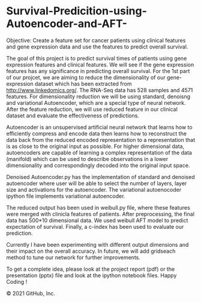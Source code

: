 # Survival-Predicition-using-Autoencoder-and-AFT-
Objective: Create a feature set for cancer patients using clinical features and gene expression data and use the features to predict overall survival.

The goal of this project is to predict survival times of patients using gene expression features and clinical features. We will see if the gene expression features has any significance in predicting overall survival. For the 1st part of our projcet, we are aiming to reduce the dimensionality of our gene-expression dataset which has been extracted from http://www.linkedomics.org/. The RNA-Seq data has 528 samples and 4571 features. For dimensionality reduction we will be using standard, denoisng and variational Autoencoder, which are a special type of neural network. After the feature reduction, we will use reduced feature in our clinical dataset and evaluate the effectiveness of predictions.

Autoencoder is an unsupervised artificial neural network that learns how to efficiently compress and encode data then learns how to reconstruct the data back from the reduced encoded representation to a representation that is as close to the original input as possible. For higher dimensional data, autoencoders are capable of learning a complex representation of the data (manifold) which can be used to describe observations in a lower dimensionality and correspondingly decoded into the original input space.

Denoised Autoencoder.py has the implementation of standard and denoised autoencoder where user will be able to select the number of layers, layer size and activations for the autoencoder. The variational autoenocoder ipython file implements variational autoencoder.

The reduced output has been used in weibull.py file, where these features were merged with clinicla features of patients. After preprocessing, the final data has 500*10 dimensional data. We used weibull AFT model to predict expectation of survival. Finally, a c-index has been used to evaluate our prediction.

Currently I have been experimenting with different output dimensions and their impact on the overall accuracy. In future, we will add gridseach method to tune our network for further improvements.

To get a complete idea, please look at the project report (pdf) or the presentation (pptx) file and look at the ipython notebook files. Happy Coding !

© 2021 GitHub, Inc.

